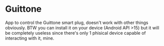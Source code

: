 # Guittone
App to control the Guittone smart plug, doesn't work with other things obviously.
BTW you can install it on your device (Android API >15) but it will be completely useless since there's only 1 phisical device
capable of interacting with it, mine.
